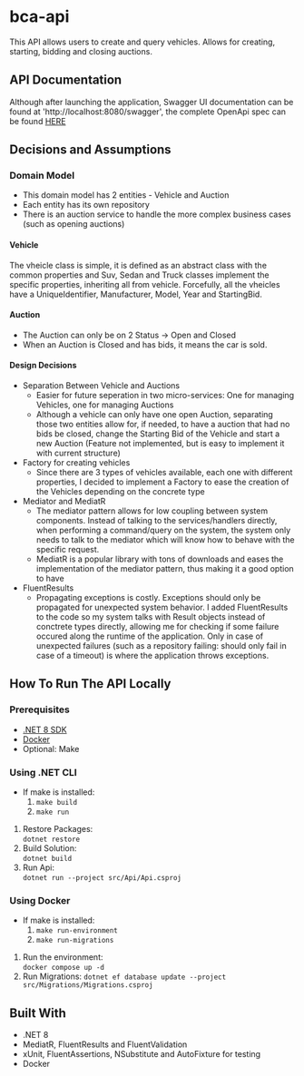 # bca-api

This API allows users to create and query vehicles. 
Allows for creating, starting, bidding and closing auctions.

## API Documentation

Although after launching the application, Swagger UI documentation can be found at 'http://localhost:8080/swagger', the complete OpenApi spec can be found [HERE](Specs/api.yaml)

## Decisions and Assumptions

### Domain Model
- This domain model has 2 entities - Vehicle and Auction  
- Each entity has its own repository
- There is an auction service to handle the more complex business cases (such as opening auctions)

#### Vehicle

The vheicle class is simple, it is defined as an abstract class with the common properties and Suv, Sedan and Truck classes implement the specific properties, inheriting all from vehicle.
Forcefully, all the vheicles have a UniqueIdentifier, Manufacturer, Model, Year and StartingBid.

#### Auction

- The Auction can only be on 2 Status -> Open and Closed  
- When an Auction is Closed and has bids, it means the car is sold.

#### Design Decisions 

* Separation Between Vehicle and Auctions
    * Easier for future seperation in two micro-services: One for managing Vehicles, one for managing Auctions
    * Although a vehicle can only have one open Auction, separating those two entities allow for, if needed, to have a auction that had no bids be closed, change the Starting Bid of the Vehicle and start a new Auction (Feature not implemented, but is easy to implement it with current structure)
* Factory for creating vehicles
    * Since there are 3 types of vehicles available, each one with different properties, I decided to implement a Factory to ease the creation of the Vehicles depending on the concrete type
* Mediator and MediatR
    * The mediator pattern allows for low coupling between system components. Instead of talking to the services/handlers directly, when performing a command/query on the system, the system only needs to talk to the mediator which will know how to behave with the specific request.
    * MediatR is a popular library with tons of downloads and eases the implementation of the mediator pattern, thus making it a good option to have
* FluentResults
    * Propagating exceptions is costly. Exceptions should only be propagated for unexpected system behavior. I added FluentResults to the code so my system talks with Result objects instead of conctrete types directly, allowing me for checking if some failure occured along the runtime of the application. Only in case of unexpected failures (such as a repository failing: should only fail in case of a timeout) is where the application throws exceptions.

## How To Run The API Locally

### Prerequisites

-   [.NET 8 SDK](https://dotnet.microsoft.com/download/dotnet/8.0)
-   [Docker](https://www.docker.com/products/docker-desktop)
- Optional: Make

### Using .NET CLI
* If make is installed:  
    1. `make build`  
    2. `make run`
1. Restore Packages:  
`dotnet restore`
2. Build Solution:  
`dotnet build`
3. Run Api:  
`dotnet run --project src/Api/Api.csproj`
### Using Docker
* If make is installed:  
    1. `make run-environment`  
    2. `make run-migrations`

1. Run the environment:  
`docker compose up -d`
2. Run Migrations:
`dotnet ef database update --project src/Migrations/Migrations.csproj`
## Built With
- .NET 8
- MediatR, FluentResults and FluentValidation
- xUnit, FluentAssertions, NSubstitute and AutoFixture for testing
- Docker

